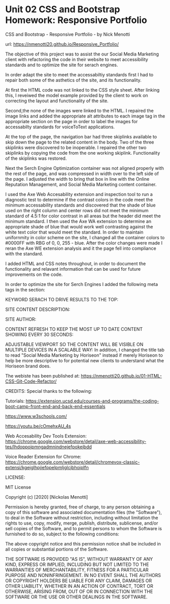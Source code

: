 # Unit 02 CSS and Bootstrap Homework: Responsive Portfolio

CSS and Bootstrap - Responsive Portfolio  - by Nick Menotti


url: https://nmenotti20.github.io/Responsive_Portfolio/



The objective of this project was to assist the our Social Media Marketing client with refactoring the code in their website to meet accessibility standards and to optimize the site for serach engines.

In order adapt the site to meet the accessabiltiy standards first I had to repair both some of the asthetics of the site, and its functionality.

At first the HTML code was not linked to the CSS style sheet. After linking this, I reveiwed the model example provided by the client to work on correcting the layout and functionality of the site.

Second,the none of the images were linked to the HTML. I repaired the image links and added the appropriate alt attributes to each image tag in the appropriate section on the page in order to label the images for accessabilty standards for voiceToText applications.

At the top of the page, the navigation bar had three skiplinks available to skip down the page to the related content in the body. Two of the three skiplinks were discovered to be inoperable. I repaired the other two skiplinks by copying the code from the one working skiplink. Functionality of the skiplinks was restored.

Next the Serch Engine Optimization container was not aligned properly with the rest of the page, and was compressed in width over to the left side of the page. I adjusted the width to bring that box in line with the Online Reputation Management, and Social Media Marketing content container.

I used the Axe Web Accesability extension and inspection tool to run a diagnostic test to determine if the contrast colors in the code meet the minimum accessability standards and discovered that the shade of blue used on the right column and center rows did not meet the minimum standard of 4.5:1 for color contrast in all areas but the header did meet the minimum standard. I then used the Axe WA extension to determine an appropriate shade of blue that would work well contrasting against the white text color that would meet the standard. In order to maintain unifornmity in color scheme on the site, I changed all the container colors to #0000FF with RBG of 0, 0, 255 - blue. After the color changes were made I reran the Axe WE extension analysis and it the page fell into compliance with the standard.

I added HTML and CSS notes throughout, in order to document the functionality and relavant information that can be used for future improvements on the code.

In order to optimize the site for Serch Engines I added the following meta tags in the section:

KEYWORD SERACH TO DRIVE RESULTS TO THE TOP:
<meta name="keywords" content="Social Media, Marketing, Search Engine Optimization, Online Reputation Management, Social Media Marketing, Lead Generation, Brand Awareness, Cost Management, Horiseon">

SITE CONTENT DESCRIPTION:
<meta name="description" content="Solutions for Social Media needs.">

SITE AUTHOR:
<meta name="author" content="Horiseon Social Solutions Services, Inc.">

CONTENT REFRESH TO KEEP THE MOST UP TO DATE CONTENT SHOWING EVERY 30 SECONDS:
<meta http-equiv="refresh" content="30">

ADJUSTABLE VIEWPORT SO THE CONTENT WILL BE VISIBLE ON MULTIPLE DEVICES IN A SCALABLE WAY:
<meta name="viewport" content="width=device-width, initial-scale=1.0">
In addition, I changed the title tab to read "Social Media Marketing by Horiseon" instead if merely Horiseon to help be more descriptive to for potential new clients to understand what the Horiseon brand does.

The webiste has been published at: https://nmenotti20.github.io/01-HTML-CSS-Git-Code-Refactor/

CREDITS: Special thanks to the following:

Tutorials:
https://extension.ucsd.edu/courses-and-programs/the-coding-boot-camp-front-end-and-back-end-essentials

https://www.w3schools.com/

https://youtu.be/cOmehxAU_4s

Web Accesability Dev Tools Extension:
https://chrome.google.com/webstore/detail/axe-web-accessibility-tes/lhdoppojpmngadmnindnejefpokejbdd

Voice Reader Extension for Chrome:
https://chrome.google.com/webstore/detail/chromevox-classic-extensi/kgejglhpjiefppelpmljglcjbhoiplfn










LICENSE:

MIT License

Copyright (c) [2020] [Nickolas Menotti]

Permission is hereby granted, free of charge, to any person obtaining a copy of this software and associated documentation files (the "Software"), to deal in the Software without restriction, including without limitation the rights to use, copy, modify, merge, publish, distribute, sublicense, and/or sell copies of the Software, and to permit persons to whom the Software is furnished to do so, subject to the following conditions:

The above copyright notice and this permission notice shall be included in all copies or substantial portions of the Software.

THE SOFTWARE IS PROVIDED "AS IS", WITHOUT WARRANTY OF ANY KIND, EXPRESS OR IMPLIED, INCLUDING BUT NOT LIMITED TO THE WARRANTIES OF MERCHANTABILITY, FITNESS FOR A PARTICULAR PURPOSE AND NONINFRINGEMENT. IN NO EVENT SHALL THE AUTHORS OR COPYRIGHT HOLDERS BE LIABLE FOR ANY CLAIM, DAMAGES OR OTHER LIABILITY, WHETHER IN AN ACTION OF CONTRACT, TORT OR OTHERWISE, ARISING FROM, OUT OF OR IN CONNECTION WITH THE SOFTWARE OR THE USE OR OTHER DEALINGS IN THE SOFTWARE.
